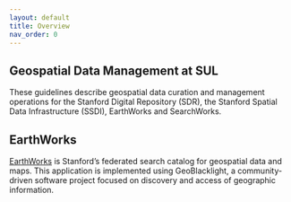 ```yaml
---
layout: default
title: Overview
nav_order: 0
---
```

## Geospatial Data Management at SUL ##

These guidelines describe geospatial data curation and management operations for the Stanford Digital Repository (SDR), the Stanford Spatial Data Infrastructure (SSDI), EarthWorks and SearchWorks.

## EarthWorks ##

[EarthWorks](https://earthworks.stanford.edu) is Stanford’s federated search catalog for geospatial data and maps. This application is implemented using GeoBlacklight, a community-driven software project focused on discovery and access of geographic information.





